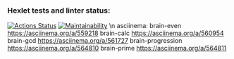 ### Hexlet tests and linter status:
[![Actions Status](https://github.com/maym-mi/python-project-49/workflows/hexlet-check/badge.svg)](https://github.com/maym-mi/python-project-49/actions)
[![Maintainability](https://api.codeclimate.com/v1/badges/ddaf28c81787e9d4452f/maintainability)](https://codeclimate.com/github/maym-mi/python-project-49/maintainability)
\n
asciinema:
brain-even https://asciinema.org/a/559218
brain-calc https://asciinema.org/a/560954
brain-gcd https://asciinema.org/a/561727
brain-progression https://asciinema.org/a/564810
brain-prime https://asciinema.org/a/564811
